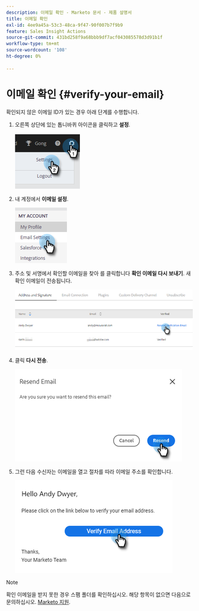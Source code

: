 ```yaml
---
description: 이메일 확인 - Marketo 문서 - 제품 설명서
title: 이메일 확인
exl-id: 4ee9a45a-53c3-48ca-9f47-90f007b7f9b9
feature: Sales Insight Actions
source-git-commit: 431bd258f9a68bbb9df7acf043085578d3d91b1f
workflow-type: tm+mt
source-wordcount: '108'
ht-degree: 0%

---
```


# 이메일 확인 {#verify-your-email}

확인되지 않은 이메일 ID가 있는 경우 아래 단계를 수행합니다.

1. 오른쪽 상단에 있는 톱니바퀴 아이콘을 클릭하고 **설정**.

   ![](assets/verify-your-email-1.png)

1. 내 계정에서 **이메일 설정**.

   ![](assets/verify-your-email-2.png)

1. 주소 및 서명에서 확인할 이메일을 찾아 를 클릭합니다 **확인 이메일 다시 보내기**. 새 확인 이메일이 전송됩니다.

   ![](assets/verify-your-email-3.png)

1. 클릭 **다시 전송**.

   ![](assets/verify-your-email-4.png)

1. 그런 다음 수신자는 이메일을 열고 절차를 따라 이메일 주소를 확인합니다.

   ![](assets/verify-your-email-5.png)

>[!NOTE]
>
>확인 이메일을 받지 못한 경우 스팸 폴더를 확인하십시오. 해당 항목이 없으면 다음으로 문의하십시오. [Marketo 지원](https://nation.marketo.com/t5/Support/ct-p/Support).
